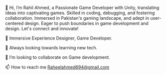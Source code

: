 
👋 Hi, I’m Rahil Ahmed, a Passionate Game Developer with Unity, translating ideas into captivating games. Skilled in coding, debugging, and fostering collaboration. Immersed in Pakistan's gaming landscape, and adept in user-centered design. Eager to push boundaries in game development and design. Let's connect and innovate!

👀 Immersive Experience Designer, Game Developer.

🌱 Always looking towards learning new tech.

💞️ I’m looking to collaborate on Game development.

📫 How to reach me Raheelahmed694@gmail.com

